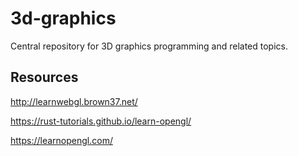 # 3d-graphics

Central repository for 3D graphics programming and related topics.

## Resources

http://learnwebgl.brown37.net/

https://rust-tutorials.github.io/learn-opengl/

https://learnopengl.com/
